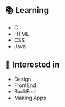 ## 📚 Learning
<ul>
  <li>C</li>
  <li>HTML</li>
  <li>CSS</li>
  <li>Java</li>
  </ul>
  
## 🎈 Interested in
<ul>
  <li>Design</li>
  <li>FrontEnd</li>
  <li>BackEnd</li>
  <li>Making Apps</li>
</ul>
<!--
**Myowww/Myowww** is a ✨ _special_ ✨ repository because its `README.md` (this file) appears on your GitHub profile.

Here are some ideas to get you started:

- 🔭 I’m currently working on ...
- 🌱 I’m currently learning ...
- 👯 I’m looking to collaborate on ...
- 🤔 I’m looking for help with ...
- 💬 Ask me about ...
- 📫 How to reach me: ...
- 😄 Pronouns: ...
- ⚡ Fun fact: ...
-->
